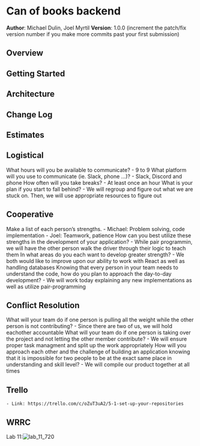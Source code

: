 # Can of books backend

**Author**: Michael Dulin, Joel Myrtil
**Version**: 1.0.0 (increment the patch/fix version number if you make more commits past your first submission)

## Overview

<!-- Provide a high level overview of what this application is and why you are building it, beyond the fact that it's an assignment for this class. (i.e. What's your problem domain?) -->

## Getting Started

<!-- What are the steps that a user must take in order to build this app on their own machine and get it running? -->

## Architecture

<!-- Provide a detailed description of the application design. What technologies (languages, libraries, etc) you're using, and any other relevant design information. -->

## Change Log

<!-- Use this area to document the iterative changes made to your application as each feature is successfully implemented. Use time stamps. Here's an example:

01-01-2001 4:59pm - Application now has a fully-functional express server, with a GET route for the location resource. -->

## Estimates

<!-- See below -->

## Logistical

What hours will you be available to communicate? 
    - 9 to 9
What platform will you use to communicate (ie. Slack, phone …)? 
    - Slack, Discord and phone
How often will you take breaks? - At least once an hour
What is your plan if you start to fall behind? - We will regroup and figure out what we are stuck on. Then, we will use appropriate resources to figure out

## Cooperative

Make a list of each person’s strengths. - Michael: Problem solving, code implementation - Joel: Teamwork, patience
How can you best utilize these strengths in the development of your application? - While pair programmin, we will have the other person walk the driver through their logic to teach them
In what areas do you each want to develop greater strength? - We both would like to improve upon our ability to work with React as well as handling databases
Knowing that every person in your team needs to understand the code, how do you plan to approach the day-to-day development? - We will work today explaining any new implementations as well as utilize pair-programming

## Conflict Resolution

What will your team do if one person is pulling all the weight while the other person is not contributing? - Since there are two of us, we will hold eachother accountable
What will your team do if one person is taking over the project and not letting the other member contribute? - We will ensure proper task managment and split up the work appropriately
How will you approach each other and the challenge of building an application knowing that it is impossible for two people to be at the exact same place in understanding and skill level? - We will compile our product together at all times

## Trello

    - Link: https://trello.com/c/oZuT3uA2/5-1-set-up-your-repositories

## WRRC

Lab 11:![lab_11_720](https://user-images.githubusercontent.com/73040864/224853111-a77019b9-d62c-4e31-9235-560a537d1be1.jpg)

